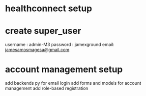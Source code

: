 # healthconnect setup

# create super_user
username : admin-M3
password : jamexground
email: jamesamosmagesa@gmail.com

# account management setup
add backends py for email login
add forms and models for account management
add role-based registration





